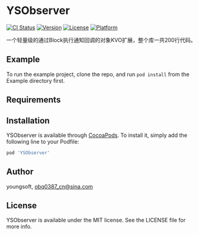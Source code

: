 # YSObserver

[![CI Status](https://img.shields.io/travis/youngsoft/YSObserver.svg?style=flat)](https://travis-ci.org/youngsoft/YSObserver)
[![Version](https://img.shields.io/cocoapods/v/YSObserver.svg?style=flat)](https://cocoapods.org/pods/YSObserver)
[![License](https://img.shields.io/cocoapods/l/YSObserver.svg?style=flat)](https://cocoapods.org/pods/YSObserver)
[![Platform](https://img.shields.io/cocoapods/p/YSObserver.svg?style=flat)](https://cocoapods.org/pods/YSObserver)

一个轻量级的通过Block执行通知回调的对象KVO扩展，整个库一共200行代码。

## Example

To run the example project, clone the repo, and run `pod install` from the Example directory first.

## Requirements

## Installation

YSObserver is available through [CocoaPods](https://cocoapods.org). To install
it, simply add the following line to your Podfile:

```ruby
pod 'YSObserver'
```

## Author

youngsoft, obq0387_cn@sina.com

## License

YSObserver is available under the MIT license. See the LICENSE file for more info.

